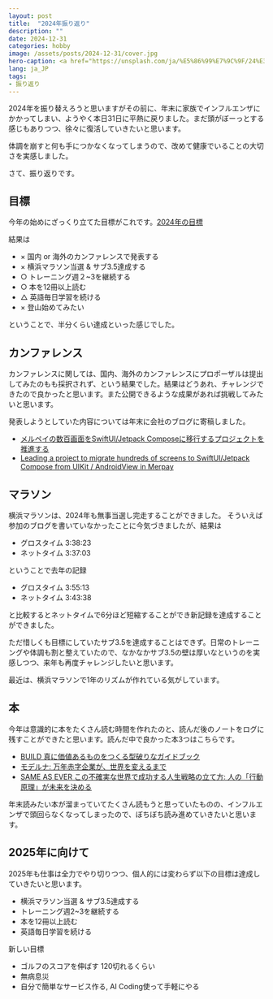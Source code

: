 ```yaml
---
layout: post
title:  "2024年振り返り"
description: ""
date: 2024-12-31
categories: hobby
image: /assets/posts/2024-12-31/cover.jpg
hero-caption: <a href="https://unsplash.com/ja/%E5%86%99%E7%9C%9F/24%E3%81%A8%E3%81%84%E3%81%86%E6%95%B0%E5%AD%97%E3%81%AE3d%E3%83%AC%E3%83%B3%E3%83%80%E3%83%AA%E3%83%B3%E3%82%B0-fbxOCoFHVVk?utm_content=creditCopyText&utm_medium=referral&utm_source=unsplash">Unsplash</a>の<a href="https://unsplash.com/ja/@eyestetix?utm_content=creditCopyText&utm_medium=referral&utm_source=unsplash">Eyestetix Studio</a>が撮影した写真
lang: ja_JP
tags:
- 振り返り
---
```


2024年を振り替えろうと思いますがその前に、年末に家族でインフルエンザにかかってしまい、ようやく本日31日に平熱に戻りました。まだ頭がぼーっとする感じもありつつ、徐々に復活していきたいと思います。

体調を崩すと何も手につかなくなってしまうので、改めて健康でいることの大切さを実感しました。

さて、振り返りです。

## 目標

今年の始めにざっくり立てた目標がこれです。[2024年の目標](https://masamichiueta.github.io/hobby/2024/01/05/goals-for-2024.html)

結果は

- × 国内 or 海外のカンファレンスで発表する
- × 横浜マラソン当選 & サブ3.5達成する
- ○ トレーニング週２~3を継続する
- ○ 本を12冊以上読む
- △ 英語毎日学習を続ける
- × 登山始めてみたい

ということで、半分くらい達成といった感じでした。

## カンファレンス

カンファレンスに関しては、国内、海外のカンファレンスにプロポーザルは提出してみたのもも採択されず、という結果でした。結果はどうあれ、チャレンジできたので良かったと思います。また公開できるような成果があれば挑戦してみたいと思います。

発表しようとしていた内容については年末に会社のブログに寄稿しました。
- [メルペイの数百画面をSwiftUI/Jetpack Composeに移行するプロジェクトを推進する](https://engineering.mercari.com/blog/entry/20241221-leading-a-project-to-migrate-hundreds-of-screens-to-swiftui-jetpack-compose-from-uikit-androidview-in-merpay/)
- [Leading a project to migrate hundreds of screens to SwiftUI/Jetpack Compose from UIKit / AndroidView in Merpay](https://engineering.mercari.com/en/blog/entry/20241221-leading-a-project-to-migrate-hundreds-of-screens-to-swiftui-jetpack-compose-from-uikit-androidview-in-merpay/)

## マラソン

横浜マラソンは、2024年も無事当選し完走することができました。
そういえば参加のブログを書いていなかったことに今気づきましたが、結果は

- グロスタイム 3:38:23
- ネットタイム 3:37:03

ということで去年の記録

- グロスタイム 3:55:13
- ネットタイム 3:43:38

と比較するとネットタイムで6分ほど短縮することができ新記録を達成することができました。

ただ惜しくも目標にしていたサブ3.5を達成することはできず。日常のトレーニングや体調も割と整えていたので、なかなかサブ3.5の壁は厚いなというのを実感しつつ、来年も再度チャレンジしたいと思います。

最近は、横浜マラソンで1年のリズムが作れている気がしています。

## 本

今年は意識的に本をたくさん読む時間を作れたのと、読んだ後のノートをログに残すことができたと思います。読んだ中で良かった本3つはこちらです。

- [BUILD 真に価値あるものをつくる型破りなガイドブック](https://masamichiueta.github.io/hobby/2024/02/11/build.html)
- [モデルナ: 万年赤字企業が、世界を変えるまで](https://masamichiueta.github.io/hobby/2024/11/04/the-messenger-moderna.html)
- [SAME AS EVER この不確実な世界で成功する人生戦略の立て方: 人の「行動原理」が未来を決める](https://masamichiueta.github.io/hobby/2024/12/01/same-as-ever.html)

年末読みたい本が溜まっていてたくさん読もうと思っていたものの、インフルエンザで頭回らなくなってしまったので、ぼちぼち読み進めていきたいと思います。


## 2025年に向けて

2025年も仕事は全力でやり切りつつ、個人的には変わらず以下の目標は達成していきたいと思います。

- 横浜マラソン当選 & サブ3.5達成する
- トレーニング週2~3を継続する
- 本を12冊以上読む
- 英語毎日学習を続ける

新しい目標

- ゴルフのスコアを伸ばす 120切れるくらい
- 無病息災
- 自分で簡単なサービス作る, AI Coding使って手軽にやる